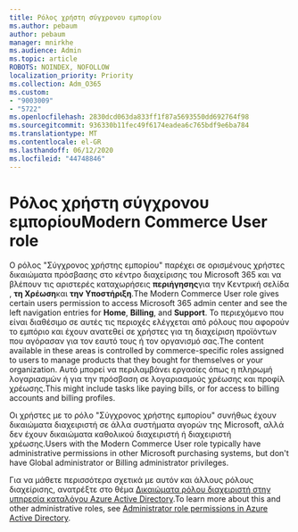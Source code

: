 ```yaml
---
title: Ρόλος χρήστη σύγχρονου εμπορίου
ms.author: pebaum
author: pebaum
manager: mnirkhe
ms.audience: Admin
ms.topic: article
ROBOTS: NOINDEX, NOFOLLOW
localization_priority: Priority
ms.collection: Adm_O365
ms.custom:
- "9003009"
- "5722"
ms.openlocfilehash: 2830dcd063da833ff1f87a5693550dd692764f98
ms.sourcegitcommit: 936330b11fec49f6174eadea6c765bdf9e6ba784
ms.translationtype: MT
ms.contentlocale: el-GR
ms.lasthandoff: 06/12/2020
ms.locfileid: "44748846"
---
```

# <a name="modern-commerce-user-role"></a><span data-ttu-id="4936b-102">Ρόλος χρήστη σύγχρονου εμπορίου</span><span class="sxs-lookup"><span data-stu-id="4936b-102">Modern Commerce User role</span></span>

<span data-ttu-id="4936b-103">Ο ρόλος "Σύγχρονος χρήστης εμπορίου" παρέχει σε ορισμένους χρήστες δικαιώματα πρόσβασης στο κέντρο διαχείρισης του Microsoft 365 και να βλέπουν τις αριστερές καταχωρήσεις **περιήγησης**για την Κεντρική σελίδα , **τη Χρέωση**και **την Υποστήριξη**.</span><span class="sxs-lookup"><span data-stu-id="4936b-103">The Modern Commerce User role gives certain users permission to access Microsoft 365 admin center and see the left navigation entries for **Home**, **Billing**, and **Support**.</span></span> <span data-ttu-id="4936b-104">Το περιεχόμενο που είναι διαθέσιμο σε αυτές τις περιοχές ελέγχεται από ρόλους που αφορούν το εμπόριο και έχουν ανατεθεί σε χρήστες για τη διαχείριση προϊόντων που αγόρασαν για τον εαυτό τους ή τον οργανισμό σας.</span><span class="sxs-lookup"><span data-stu-id="4936b-104">The content available in these areas is controlled by commerce-specific roles assigned to users to manage products that they bought for themselves or your organization.</span></span> <span data-ttu-id="4936b-105">Αυτό μπορεί να περιλαμβάνει εργασίες όπως η πληρωμή λογαριασμών ή για την πρόσβαση σε λογαριασμούς χρέωσης και προφίλ χρέωσης.</span><span class="sxs-lookup"><span data-stu-id="4936b-105">This might include tasks like paying bills, or for access to billing accounts and billing profiles.</span></span>

<span data-ttu-id="4936b-106">Οι χρήστες με το ρόλο "Σύγχρονος χρήστης εμπορίου" συνήθως έχουν δικαιώματα διαχειριστή σε άλλα συστήματα αγορών της Microsoft, αλλά δεν έχουν δικαιώματα καθολικού διαχειριστή ή διαχειριστή χρέωσης.</span><span class="sxs-lookup"><span data-stu-id="4936b-106">Users with the Modern Commerce User role typically have administrative permissions in other Microsoft purchasing systems, but don't have Global administrator or Billing administrator privileges.</span></span>

<span data-ttu-id="4936b-107">Για να μάθετε περισσότερα σχετικά με αυτόν και άλλους ρόλους διαχείρισης, ανατρέξτε στο θέμα [Δικαιώματα ρόλου διαχειριστή στην υπηρεσία καταλόγου Azure Active Directory](https://docs.microsoft.com/azure/active-directory/users-groups-roles/directory-assign-admin-roles#modern-commerce-administrator).</span><span class="sxs-lookup"><span data-stu-id="4936b-107">To learn more about this and other administrative roles, see [Administrator role permissions in Azure Active Directory](https://docs.microsoft.com/azure/active-directory/users-groups-roles/directory-assign-admin-roles#modern-commerce-administrator).</span></span>